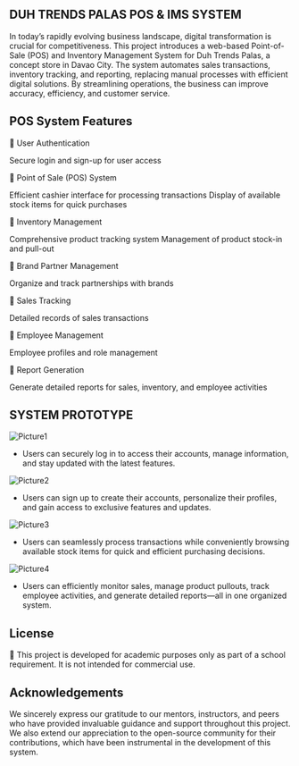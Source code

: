 ## DUH TRENDS PALAS POS & IMS SYSTEM
In today’s rapidly evolving business landscape, digital transformation is crucial for competitiveness. This project introduces a web-based Point-of-Sale (POS) and Inventory Management System for Duh Trends Palas, a concept store in Davao City. The system automates sales transactions, inventory tracking, and reporting, replacing manual processes with efficient digital solutions. By streamlining operations, the business can improve accuracy, efficiency, and customer service.

## POS System Features

🔹 User Authentication

Secure login and sign-up for user access

🔹 Point of Sale (POS) System

Efficient cashier interface for processing transactions
Display of available stock items for quick purchases

🔹 Inventory Management

Comprehensive product tracking system
Management of product stock-in and pull-out

🔹 Brand Partner Management

Organize and track partnerships with brands

🔹 Sales Tracking

Detailed records of sales transactions

🔹 Employee Management

Employee profiles and role management

🔹 Report Generation

Generate detailed reports for sales, inventory, and employee activities

## SYSTEM PROTOTYPE
![Picture1](https://github.com/user-attachments/assets/4191c900-eded-4f7c-8d87-cf395e91d4b3)
-  Users can securely log in to access their accounts, manage information, and stay updated with the latest features.
  
![Picture2](https://github.com/user-attachments/assets/bcbf63b8-a00b-4ebb-96dd-e77055c27505)
- Users can sign up to create their accounts, personalize their profiles, and gain access to exclusive features and updates.
  
![Picture3](https://github.com/user-attachments/assets/1a5be05e-329b-433b-8aca-333b81d74b49)
- Users can seamlessly process transactions while conveniently browsing available stock items for quick and efficient purchasing decisions.
  
![Picture4](https://github.com/user-attachments/assets/6343b212-4b55-46ba-8990-75899a510bda)
- Users can efficiently monitor sales, manage product pullouts, track employee activities, and generate detailed reports—all in one organized system.


## License

📜 This project is developed for academic purposes only as part of a school requirement. It is not intended for commercial use.


## Acknowledgements

We sincerely express our gratitude to our mentors, instructors, and peers who have provided invaluable guidance and support throughout this project. We also extend our appreciation to the open-source community for their contributions, which have been instrumental in the development of this system. 
